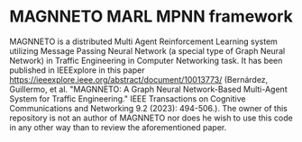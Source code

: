 # MAGNNETO MARL MPNN framework

MAGNNETO is a distributed Multi Agent Reinforcement Learning system
utilizing Message Passing Neural Network (a special type of Graph Neural Network)
in Traffic Engineering in Computer Networking task. It has been published
in IEEExplore in this paper https://ieeexplore.ieee.org/abstract/document/10013773/ 
(Bernárdez, Guillermo, et al. "MAGNNETO: A Graph Neural Network-Based Multi-Agent System for Traffic Engineering." IEEE Transactions on Cognitive Communications and Networking 9.2 (2023): 494-506.).
The owner of this repository is not an author of MAGNNETO nor does he wish to use this code in any other way than to review the aforementioned paper.
